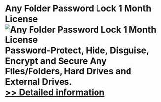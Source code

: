 # Any Folder Password Lock 1 Month License<br />![Any Folder Password Lock 1 Month License](https://mycommerce.akamaized.net/api/pimages/P300995984/BIG/300995984.PNG)<br />Password-Protect, Hide, Disguise, Encrypt and Secure Any Files/Folders, Hard Drives and External Drives.<br />[>> Detailed information](https://secure.shareit.com/shareit/product.html?productid=300995984&affiliateid=200057808)
